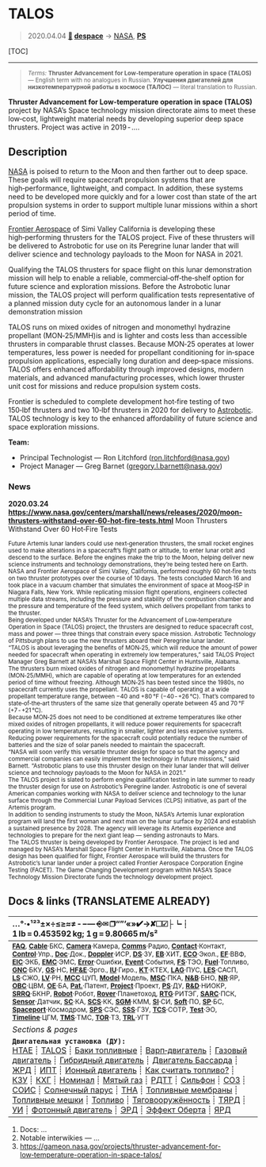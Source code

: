 # TALOS
> 2020.04.04 **[🚀](../index/index.md) [despace](index.md)** → [NASA](zz_nasa.md), **[PS](ps.md)**

[TOC]

---
> <small>*Terms:* **Thruster Advancement for Low-temperature operation in space (TALOS)** — English term with no analogues in Russian. **Улучшения двигателей для низкотемпературной работы в космосе (ТАЛОС)** — literal translation to Russian.</small>

**Thruster Advancement for Low‑temperature operation in space (TALOS)** project by NASA’s Space technology mission directorate aims to meet these low‑cost, lightweight material needs by developing superior deep space thrusters. Project was active in 2019 ‑ ….



<p style="page-break-after:always"> </p>

## Description
[NASA](zz_nasa.md) is poised to return to the Moon and then farther out to deep space. These goals will require spacecraft propulsion systems that are high‑performance, lightweight, and compact. In addition, these systems need to be developed more quickly and for a lower cost than state of the art propulsion systems in order to support multiple lunar missions within a short period of time.

[Frontier Aerospace](zz_frontier_as.md) of Simi Valley California is developing these high‑performing thrusters for the TALOS project. Five of these thrusters will be delivered to Astrobotic for use on its Peregrine lunar lander that will deliver science and technology payloads to the Moon for NASA in 2021.

Qualifying the TALOS thrusters for space flight on this lunar demonstration mission will help to enable a reliable, commercial‑off‑the‑shelf option for future science and exploration missions. Before the Astrobotic lunar mission, the TALOS project will perform qualification tests representative of a planned mission duty cycle for an autonomous lander in a lunar demonstration mission

TALOS runs on mixed oxides of nitrogen and monomethyl hydrazine propellant (MON‑25/MMH)is and is lighter and costs less than accessible thrusters in comparable thrust classes. Because MON‑25 operates at lower temperatures, less power is needed for propellant conditioning for in‑space propulsion applications, especially long duration and deep‑space missions. TALOS offers enhanced affordability through improved designs, modern materials, and advanced manufacturing processes, which lower thruster unit cost for missions and reduce propulsion system costs.

Frontier is scheduled to complete development hot‑fire testing of two 150‑lbf thrusters and two 10‑lbf thrusters in 2020 for delivery to [Astrobotic](zz_astrobotic.md). TALOS technology is key to the enhanced affordability of future science and space exploration missions.

**Team:**

   - Principal Technologist — Ron Litchford (<ron.litchford@nasa.gov>)
   - Project Manager — Greg Barnet (<gregory.l.barnett@nasa.gov>)


### News
**2020.03.24 <https://www.nasa.gov/centers/marshall/news/releases/2020/moon-thrusters-withstand-over-60-hot-fire-tests.html>** Moon Thrusters Withstand Over 60 Hot‑Fire Tests

<small>Future Artemis lunar landers could use next‑generation thrusters, the small rocket engines used to make alterations in a spacecraft’s flight path or altitude, to enter lunar orbit and descend to the surface. Before the engines make the trip to the Moon, helping deliver new science instruments and technology demonstrations, they’re being tested here on Earth.<br> NASA and Frontier Aerospace of Simi Valley, California, performed roughly 60 hot‑fire tests on two thruster prototypes over the course of 10 days. The tests concluded March 16 and took place in a vacuum chamber that simulates the environment of space at Moog‑ISP in Niagara Falls, New York. While replicating mission flight operations, engineers collected multiple data streams, including the pressure and stability of the combustion chamber and the pressure and temperature of the feed system, which delivers propellant from tanks to the thruster.<br> Being developed under NASA’s Thruster for the Advancement of Low‑temperature Operation in Space (TALOS) project, the thrusters are designed to reduce spacecraft cost, mass and power — three things that constrain every space mission. Astrobotic Technology of Pittsburgh plans to use the new thrusters aboard their Peregrine lunar lander.<br> “TALOS is about leveraging the benefits of MON‑25, which will reduce the amount of power needed for spacecraft when operating in extremely low temperatures,” said TALOS Project Manager Greg Barnett at NASA’s Marshall Space Flight Center in Huntsville, Alabama.<br> The thrusters burn mixed oxides of nitrogen and monomethyl hydrazine propellants (MON‑25/MMH), which are capable of operating at low temperatures for an extended period of time without freezing. Although MON‑25 has been tested since the 1980s, no spacecraft currently uses the propellant. TALOS is capable of operating at a wide propellant temperature range, between −40 and +80 ℉ (−40 ‑ +26 ℃). That’s compared to state‑of‑the‑art thrusters of the same size that generally operate between 45 and 70 ℉ (+7 ‑ +21 ℃).<br> Because MON‑25 does not need to be conditioned at extreme temperatures like other mixed oxides of nitrogen propellants, it will reduce power requirements for spacecraft operating in low temperatures, resulting in smaller, lighter and less expensive systems. Reducing power requirements for the spacecraft could potentially reduce the number of batteries and the size of solar panels needed to maintain the spacecraft.<br> “NASA will soon verify this versatile thruster design for space so that the agency and commercial companies can easily implement the technology in future missions,” said Barnett. “Astrobotic plans to use this thruster design on their lunar lander that will deliver science and technology payloads to the Moon for NASA in 2021.”<br> The TALOS project is slated to perform engine qualification testing in late summer to ready the thruster design for use on Astrobotic’s Peregrine lander. Astrobotic is one of several American companies working with NASA to deliver science and technology to the lunar surface through the Commercial Lunar Payload Services (CLPS) initiative, as part of the Artemis program.<br> In addition to sending instruments to study the Moon, NASA’s Artemis lunar exploration program will land the first woman and next man on the lunar surface by 2024 and establish a sustained presence by 2028. The agency will leverage its Artemis experience and technologies to prepare for the next giant leap — sending astronauts to Mars.<br> The TALOS thruster is being developed by Frontier Aerospace. The project is led and managed by NASA’s Marshall Space Flight Center in Huntsville, Alabama. Once the TALOS design has been qualified for flight, Frontier Aerospace will build the thrusters for Astrobotic’s lunar lander under a project called Frontier Aerospace Corporation Engine Testing (FACET). The Game Changing Development program within NASA’s Space Technology Mission Directorate funds the technology development project.</small>



<p style="page-break-after:always"> </p>

## Docs & links (TRANSLATEME ALREADY)
|…°·•¹²³±×÷≤≥≈≠ ‑ −— ⎆✉ ❐“”’«»✔→✘☐☑├┕┆ 1 lb = 0.453592 kg; 1 g = 9.80665 m/s²|
|:--|
|<small>**[FAQ](faq.md)**, **[Cable](cable.md)**·БКС, **[Camera](cam.md)**·Камера, **[Comms](comms.md)**·Радио, **[Contact](contact.md)**·Контакт, **[Control](control.md)**·Упр., **[Doc](doc.md)**·Док., **[Doppler](doppler.md)**·ИСР, **[DS](ds.md)**·ЗУ, **[EB](eb.md)**·ХИТ, **[ECO](ecology.md)**·Экол., **[EF](ef.md)**·ВВФ, **[ElC](elc.md)**·ЭКБ, **[EMC](emc.md)**·ЭМС, **[Error](error.md)**·Ошибки, **[Event](event.md)**·События, **[FS](fs.md)**·ТЭО, **[Fuel](fuel.md)**·Топливо, **[GNC](gnc.md)**·БКУ, **[GS](scs.md)**·НС, **[HF&E](hfe.md)**·Эрго., **[IU](iu.md)**·Гиро., **[KT](kt.md)**·КТЕХ, **[LAG](lag.md)**·ПУC, **[LES](les.md)**·САСП, **[LS](ls.md)**·СЖО, **[LV](lv.md)**·РН, **[MCC](mcc.md)**·ЦУП, **[Model](model.md)**·Модель, **[MSC](sc.md)**·ПКА, **[N&B](nnb.md)**·БНО, **[NR](nr.md)**·ЯР, **[OBC](obc.md)**·ЦВМ, **[OE](oe.md)**·БА, **[Pat.](патент.md)**·Патент, **[Project](project.md)**·Проект, **[PS](ps.md)**·ДУ, **[R&D](rnd.md)**·НИОКР, **[SRRQ](srrq.md)**·БКНР, **[Robot](robotics.md)**·Робот, **[Rover](rover.md)**·Планетоход, **[RTG](rtg.md)**·РИТЭГ, **[SARC](sarc.md)**·ПСК, **[Sensor](sensor.md)**·Датчик, **[SC](sc.md)**·КА, **[SCS](scs.md)**·КК, **[SGM](sgm.md)**·КММ, **[SI](si.md)**·СИ, **[Soft](soft.md)**·ПО, **[SP](sp.md)**·БС, **[Spaceport](spaceport.md)**·Космодром, **[SPS](sps.md)**·СЭС, **[SSS](sss.md)**·ГЗУ, **[TCS](tcs.md)**·СОТР, **[Test](test.md)**·ЭО, **[Timeline](timeline.md)**·ЦГМ, **[TMS](tms.md)**·ТМС, **[TOR](tor.md)**·ТЗ, **[TRL](trl.md)**·УГТ</small>|
|*Sections & pages*|
|**`Двигательная установка (ДУ):`**<br> [HTAE](htae.md) ┊ [TALOS](talos.md) ┊ [Баки топливные](fuel_tank.md) ┊ [Варп‑двигатель](warp_drive.md) ┊ [Газовый двигатель](cgt.md) ┊ [Гибридный двигатель](гбрд.md) ┊ [Двигатель Бассарда](bussard_ramjet.md) ┊ [ЖРД](lpr.md) ┊ [ИПТ](ing.md) ┊ [Ионный двигатель](иод.md) ┊ [Как считать топливо?](si.md) ┊ [КЗУ](cinu.md) ┊ [КХГ](cgs.md) ┊ [Номинал](nominal.md) ┊ [Мятый газ](exhsteam.md) ┊ [РДТТ](spr.md) ┊ [Сильфон](сильфон.md) ┊ [СОЗ](соз.md) ┊ [СОИС](соис.md) ┊ [Солнечный парус](солнечный_парус.md) ┊ [ТНА](turbopump.md) ┊ [Топливные мембраны](топливные_мембраны.md) ┊ [Топливные мешки](топливные_мешки.md) ┊ [Топливо](fuel.md) ┊ [Тяговооружённость](ttwr.md) ┊ [ТЯРД](тярд.md) ┊ [УИ](isp.md) ┊ [Фотонный двигатель](фотонный_двигатель.md) ┊ [ЭРД](epsp.md) ┊ [Эффект Оберта](oberth_eff.md) ┊ [ЯРД](ntr.md) |

   1. Docs: …
   1. Notable interwikies — …
   1. <https://gameon.nasa.gov/projects/thruster-advancement-for-low‑temperature-operation-in-space-talos/>
